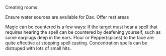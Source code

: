 Creating rooms:

Ensure water sources are available for Dax.
Offer rest areas


Magic can be countered is a few ways:
If the target must hear a spell that requires hearing the spell can be countered by deafening yourself, such as some earplugs deep in the ears.
Flour or Pepper(spices) to the face are quite effective at stopping spell casting.
Concentration spells can be distruped with lots of small hits.